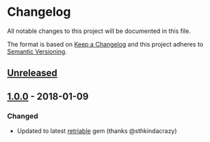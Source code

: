 # Changelog
All notable changes to this project will be documented in this file.

The format is based on [Keep a Changelog](http://keepachangelog.com/en/1.0.0/)
and this project adheres to [Semantic Versioning](http://semver.org/spec/v2.0.0.html).

## [Unreleased]

## [1.0.0] - 2018-01-09
### Changed
- Updated to latest [retriable](kamui/retriable) gem (thanks @sthkindacrazy)

[Unreleased]: https://github.com/code-lever/ipify/compare/v1.0.0...HEAD
[1.0.0]: https://github.com/code-lever/ipify/compare/v0.6.0...v1.0.0
[0.6.0]: https://github.com/code-lever/ipify/compare/v0.5.0...v0.6.0
[0.5.0]: https://github.com/code-lever/ipify/compare/v0.4.0...v0.5.0
[0.4.0]: https://github.com/code-lever/ipify/compare/v0.3.0...v0.4.0
[0.3.0]: https://github.com/code-lever/ipify/compare/v0.2.0...v0.3.0
[0.2.0]: https://github.com/code-lever/ipify/compare/v0.1.0...v0.2.0
[0.1.0]: https://github.com/code-lever/ipify/compare/7810a51...v0.1.0

